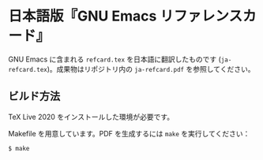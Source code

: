 # 日本語版『GNU Emacs リファレンスカード』

GNU Emacs に含まれる `refcard.tex` を日本語に翻訳したものです (`ja-refcard.tex`)。成果物はリポジトリ内の `ja-refcard.pdf` を参照してください。

## ビルド方法

TeX Live 2020 をインストールした環境が必要です。

Makefile を用意しています。PDF を生成するには `make` を実行してください：

```
$ make
```
